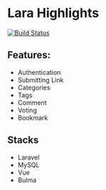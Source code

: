 # Lara Highlights 

[![Build Status](https://cloud.drone.io/api/badges/marufmax/LaraHighlights/status.svg)](https://cloud.drone.io/marufmax/LaraHighlights)

## Features:

- Authentication 
- Submitting Link
- Categories 
- Tags
- Comment
- Voting
- Bookmark

## Stacks

- Laravel
- MySQL 
- Vue
- Bulma
